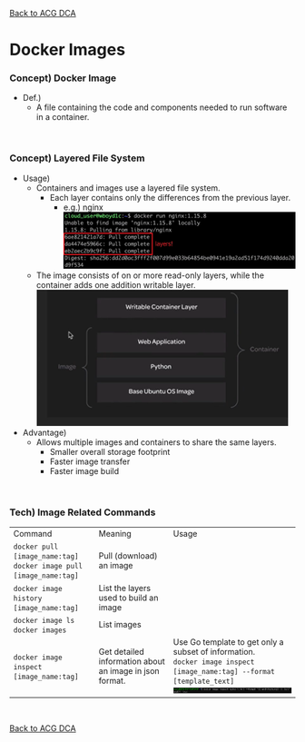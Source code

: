 [Back to ACG DCA](../main.md)

# Docker Images

### Concept) Docker Image
- Def.)
  - A file containing the code and components needed to run software in a container.   

<br>

### Concept) Layered File System
- Usage)
  - Containers and images use a layered file system.
    - Each layer contains only the differences from the previous layer.
      - e.g.) nginx   
        ![](images/001.png)
  - The image consists of on or more read-only layers, while the container adds one addition writable layer.    
    ![](images/002.png)
- Advantage)
  - Allows multiple images and containers to share the same layers.
    - Smaller overall storage footprint
    - Faster image transfer
    - Faster image build 

<br>

### Tech) Image Related Commands
<table>
  <tr>
    <td>Command</td>
    <td>Meaning</td>
    <td>Usage</td>
  </tr>
  <tr>
    <td><code>docker pull [image_name:tag]</code><br><code>docker image pull [image_name:tag]</code></td>
    <td>Pull (download) an image</td>
    <td></td>
  </tr>
  <tr>
    <td><code>docker image history [image_name:tag]</code></td>
    <td>List the layers used to build an image</td>
    <td></td>
  </tr>
  <tr>
    <td><code>docker image ls</code><br><code>docker images</code></td>
    <td>List images</td>
    <td></td>
  </tr>
  <tr>
    <td><code>docker image inspect [image_name:tag]</code></td>
    <td>Get detailed information about an image in json format.</td>
    <td>Use Go template to get only a subset of information. <br> <code>docker image inspect [image_name:tag] --format [template_text]</code> <br> <img src="images/003.png"> </td>
  </tr>
</table>

<br>

[Back to ACG DCA](../main.md)